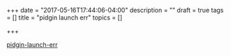 +++
date = "2017-05-16T17:44:06-04:00"
description = ""
draft = true
tags = []
title = "pidgin launch err"
topics = []

+++

[pidgin-launch-err](/b2/static/pidgin-launch-err)
